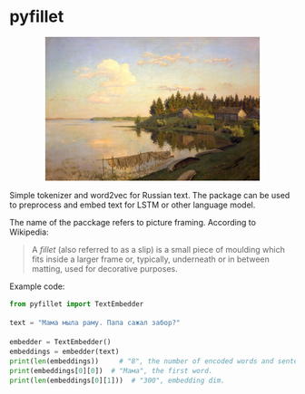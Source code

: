 # pyfillet
<p align="center">
<img src="https://github.com/ivan-chai/pyfillet/blob/main/docs/levitan.jpg?raw=true" alt="Levitan" width="75%"/>
</p>

Simple tokenizer and word2vec for Russian text. The package can be used to preprocess and embed text for LSTM or other language model.

The name of the pacckage refers to picture framing. According to Wikipedia:

> A *fillet* (also referred to as a slip) is a small piece of moulding which fits inside a larger frame or, typically, underneath or in between matting, used for decorative purposes.

Example code:
```python
from pyfillet import TextEmbedder

text = "Мама мыла раму. Папа сажал забор?"

embedder = TextEmbedder()
embeddings = embedder(text)
print(len(embeddings))     # "8", the number of encoded words and sentence endings.
print(embeddings[0][0])  # "Мама", the first word.
print(len(embeddings[0][1]))  # "300", embedding dim.
```